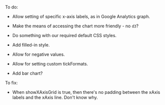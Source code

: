 

To do:

* Allow setting of specific x-axis labels, as in Google Analytics graph.
* Make the means of accessing the chart more friendly - no `d3`?
* Do something with our required default CSS styles.
* Add filled-in style.
* Allow for negative values.
* Allow for setting custom tickFormats.

* Add bar chart?


To fix:

* When showXAxisGrid is true, then there's no padding between the xAxis labels and the xAxis line. Don't know why.